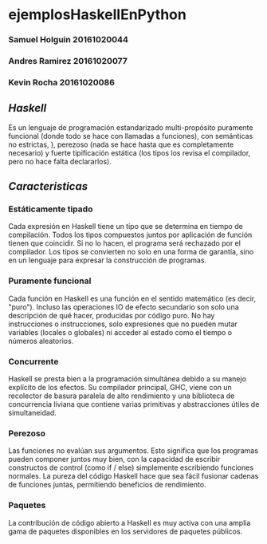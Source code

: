 # ejemplosHaskellEnPython
### Samuel Holguin 20161020044
### Andres Ramirez 20161020077
### Kevin Rocha 20161020086
## *Haskell*
Es un lenguaje de programación estandarizado multi-propósito puramente funcional (donde todo se hace con llamadas a funciones),  con semánticas no estrictas, ), perezoso (nada se hace hasta que es completamente necesario) y fuerte tipificación estática (los tipos los revisa el compilador, pero no hace falta declararlos).
## *Caracteristicas*
### Estáticamente tipado
Cada expresión en Haskell tiene un tipo que se determina en tiempo de compilación. Todos los tipos compuestos juntos por aplicación de función tienen que coincidir. Si no lo hacen, el programa será rechazado por el compilador. Los tipos se convierten no solo en una forma de garantía, sino en un lenguaje para expresar la construcción de programas.
### Puramente funcional
Cada función en Haskell es una función en el sentido matemático (es decir, "puro"). Incluso las operaciones IO de efecto secundario son solo una descripción de qué hacer, producidas por código puro. No hay instrucciones o instrucciones, solo expresiones que no pueden mutar variables (locales o globales) ni acceder al estado como el tiempo o números aleatorios.
### Concurrente
Haskell se presta bien a la programación simultánea debido a su manejo explícito de los efectos. Su compilador principal, GHC, viene con un recolector de basura paralela de alto rendimiento y una biblioteca de concurrencia liviana que contiene varias primitivas y abstracciones útiles de simultaneidad.
### Perezoso
Las funciones no evalúan sus argumentos. Esto significa que los programas pueden componer juntos muy bien, con la capacidad de escribir constructos de control (como if / else) simplemente escribiendo funciones normales. La pureza del código Haskell hace que sea fácil fusionar cadenas de funciones juntas, permitiendo beneficios de rendimiento.
### Paquetes
La contribución de código abierto a Haskell es muy activa con una amplia gama de paquetes disponibles en los servidores de paquetes públicos.
                                                        
